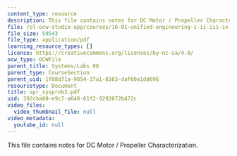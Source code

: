 ```yaml
---
content_type: resource
description: This file contains notes for DC Motor / Propeller Characterization.
file: /ol-ocw-studio-app/courses/16-01-unified-engineering-i-ii-iii-iv-fall-2005-spring-2006/392cba00e9c7a64061f29292072b472c_spr_sysprob3.pdf
file_size: 59543
file_type: application/pdf
learning_resource_types: []
license: https://creativecommons.org/licenses/by-nc-sa/4.0/
ocw_type: OCWFile
parent_title: Systems/Labs 06
parent_type: CourseSection
parent_uid: 1f88d71a-9054-37a1-8163-daf60a1dd696
resourcetype: Document
title: spr_sysprob3.pdf
uid: 392cba00-e9c7-a640-61f2-9292072b472c
video_files:
  video_thumbnail_file: null
video_metadata:
  youtube_id: null
---
```

This file contains notes for DC Motor / Propeller Characterization.